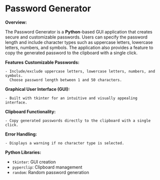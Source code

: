 # Password Generator

**Overview:**

The Password Generator is a **Python**-based GUI application that creates secure and customizable passwords. Users can specify the password length and include character types such as uppercase letters, lowercase letters, numbers, and symbols. The application also provides a feature to copy the generated password to the clipboard with a single click.

**Features**
**Customizable Passwords:**

    - Include/exclude uppercase letters, lowercase letters, numbers, and symbols.
      Choose password length between 1 and 50 characters.

**Graphical User Interface (GUI):**

    - Built with tkinter for an intuitive and visually appealing interface.

**Clipboard Functionality:**

    - Copy generated passwords directly to the clipboard with a single click.

**Error Handling:**

    - Displays a warning if no character type is selected.
    
**Python Libraries:** 
   - `tkinter`: GUI creation
   - `pyperclip`: Clipboard management
   - `random`: Random password generation
